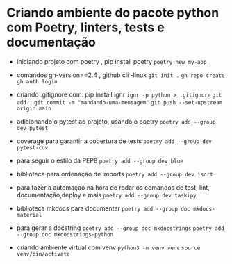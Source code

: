 # Criando ambiente do pacote python com Poetry, linters, tests e documentação

- iniciando projeto com poetry , pip install poetry
`poetry new my-app`

- comandos gh-version==2.4 , github cli -linux
`git init .`
`gh repo create`
`gh auth login`

* criando .gitignore com: pip install ignr
`ignr -p python > .gitignore`
`git add .`
`git commit -m "mandando-uma-mensagem"`
`git push --set-upstream origin main`

* adicionando o pytest ao projeto, usando o poetry
`poetry add --group dev pytest`

* coverage para garantir a cobertura de tests
`poetry add --group dev pytest-cov`

* para seguir o estilo da PEP8
`poetry add --group dev blue`

* biblioteca para ordenação de imports
`poetry add --group dev isort`

* para fazer a automaçao na hora de rodar os comandos de test, lint, documentação,deploy e mais
`poetry add --group dev taskipy`

* biblioteca mkdocs para documentar
`poetry add --group doc mkdocs-material`

* para gerar a docstring
`poetry add --group doc mkdocstrings`
`poetry add --group doc mkdocstrings-python`

* criando ambiente virtual com venv
`python3 -m venv venv`
`source venv/bin/activate`